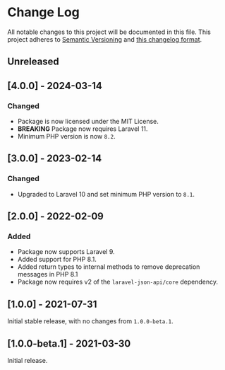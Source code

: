 # Change Log

All notable changes to this project will be documented in this file. This project adheres to
[Semantic Versioning](http://semver.org/) and [this changelog format](http://keepachangelog.com/).

## Unreleased

## [4.0.0] - 2024-03-14

### Changed

- Package is now licensed under the MIT License.
- **BREAKING** Package now requires Laravel 11.
- Minimum PHP version is now `8.2`.

## [3.0.0] - 2023-02-14

### Changed

- Upgraded to Laravel 10 and set minimum PHP version to `8.1`.

## [2.0.0] - 2022-02-09

### Added

- Package now supports Laravel 9.
- Added support for PHP 8.1.
- Added return types to internal methods to remove deprecation messages in PHP 8.1
- Package now requires v2 of the `laravel-json-api/core` dependency.

## [1.0.0] - 2021-07-31

Initial stable release, with no changes from `1.0.0-beta.1`.

## [1.0.0-beta.1] - 2021-03-30

Initial release.
